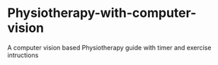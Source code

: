 # Physiotherapy-with-computer-vision
A computer vision based Physiotherapy guide with timer and exercise intructions
